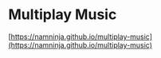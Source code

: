 # Multiplay Music
[https://namninja.github.io/multiplay-music](https://namninja.github.io/multiplay-music)

